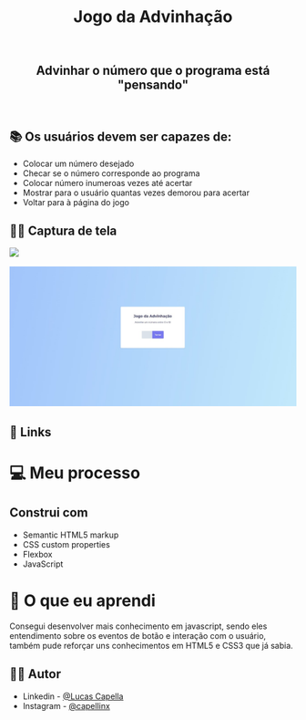<h1 align="center">Jogo da Advinhação</h1>    


<br>

<h2 align="center">Advinhar o número que o programa está "pensando" </h2>

<br>


## 📚 Os usuários devem ser capazes de:

- Colocar um número desejado
- Checar se o número corresponde ao programa
- Colocar número inumeroas vezes até acertar
- Mostrar para o usuário quantas vezes demorou para acertar
- Voltar para à página do jogo

## 🤳🏽 Captura de tela
![](./screenshot.jpg)

<img src="/img/print.jpeg">



## 📲 Links



# 💻 Meu processo

## Construi com

- Semantic HTML5 markup
- CSS custom properties
- Flexbox
- JavaScript

# 📖 O que eu aprendi

Consegui desenvolver mais conhecimento em javascript, sendo eles entendimento sobre os eventos de botão e interação com o usuário, também pude reforçar uns conhecimentos em HTML5 e CSS3 que já sabia.

## 🧑🏽 Autor


- Linkedin - [@Lucas Capella](https://www.linkedin.com/in/lucas-capella-608012202/)
- Instagram - [@capellinx](https://www.instagram.com/capellinx/)